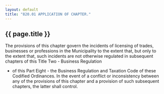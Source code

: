 ```yaml
---
layout: default 
title: "820.01 APPLICATION OF CHAPTER."
---
```


{{ page.title }}
----------------

The provisions of this chapter govern the incidents of licensing of
trades, businesses or professions in the Municipality to the extent
that, but only to the extent that, such incidents are not otherwise
regulated in subsequent chapters of this Title Two - Business Regulation
- of this Part Eight - the Business Regulation and Taxation Code of
these Codified Ordinances. In the event of a conflict or inconsistency
between any of the provisions of this chapter and a provision of such
subsequent chapters, the latter shall control.
